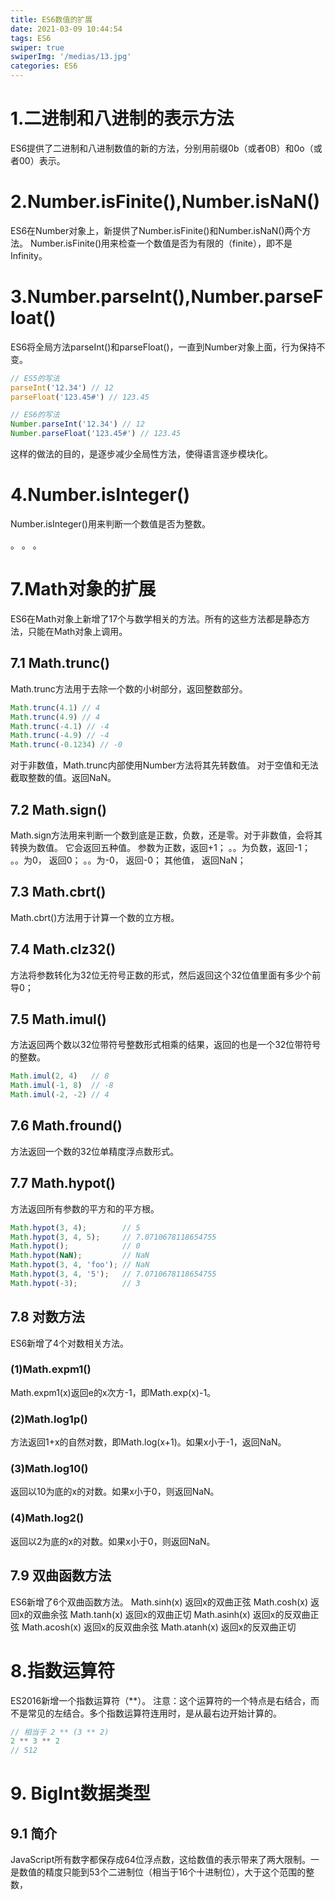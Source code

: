 ```yaml
---
title: ES6数值的扩展
date: 2021-03-09 10:44:54
tags: ES6
swiper: true
swiperImg: '/medias/13.jpg'
categories: ES6
---
```

# 1.二进制和八进制的表示方法
ES6提供了二进制和八进制数值的新的方法，分别用前缀0b（或者0B）和0o（或者00）表示。
# 2.Number.isFinite(),Number.isNaN()
ES6在Number对象上，新提供了Number.isFinite()和Number.isNaN()两个方法。
Number.isFinite()用来检查一个数值是否为有限的（finite），即不是Infinity。
# 3.Number.parseInt(),Number.parseFloat()
ES6将全局方法parseInt()和parseFloat()，一直到Number对象上面，行为保持不变。
```javascript
// ES5的写法
parseInt('12.34') // 12
parseFloat('123.45#') // 123.45

// ES6的写法
Number.parseInt('12.34') // 12
Number.parseFloat('123.45#') // 123.45
```
这样的做法的目的，是逐步减少全局性方法，使得语言逐步模块化。
# 4.Number.isInteger()
Number.isInteger()用来判断一个数值是否为整数。


。
。
。
# 7.Math对象的扩展
ES6在Math对象上新增了17个与数学相关的方法。所有的这些方法都是静态方法，只能在Math对象上调用。
## 7.1 Math.trunc()
Math.trunc方法用于去除一个数的小树部分，返回整数部分。
```javascript
Math.trunc(4.1) // 4
Math.trunc(4.9) // 4
Math.trunc(-4.1) // -4
Math.trunc(-4.9) // -4
Math.trunc(-0.1234) // -0
```
对于非数值，Math.trunc内部使用Number方法将其先转数值。
对于空值和无法截取整数的值。返回NaN。
## 7.2 Math.sign()
Math.sign方法用来判断一个数到底是正数，负数，还是零。对于非数值，会将其转换为数值。
它会返回五种值。
参数为正数，返回+1；
。。为负数，返回-1；
。。为0，     返回0；
。。为-0，   返回-0；
其他值，      返回NaN；
## 7.3 Math.cbrt()
Math.cbrt()方法用于计算一个数的立方根。
## 7.4 Math.clz32()
方法将参数转化为32位无符号正数的形式，然后返回这个32位值里面有多少个前导0；
## 7.5 Math.imul()
方法返回两个数以32位带符号整数形式相乘的结果，返回的也是一个32位带符号的整数。
```javascript
Math.imul(2, 4)   // 8
Math.imul(-1, 8)  // -8
Math.imul(-2, -2) // 4
```
## 7.6 Math.fround()
方法返回一个数的32位单精度浮点数形式。
## 7.7 Math.hypot()
方法返回所有参数的平方和的平方根。
```javascript
Math.hypot(3, 4);        // 5
Math.hypot(3, 4, 5);     // 7.0710678118654755
Math.hypot();            // 0
Math.hypot(NaN);         // NaN
Math.hypot(3, 4, 'foo'); // NaN
Math.hypot(3, 4, '5');   // 7.0710678118654755
Math.hypot(-3);          // 3
```
## 7.8 对数方法
ES6新增了4个对数相关方法。
### (1)Math.expm1()
Math.expm1(x)返回e的x次方-1，即Math.exp(x)-1。
### (2)Math.log1p()
方法返回1+x的自然对数，即Math.log(x+1)。如果x小于-1，返回NaN。
### (3)Math.log10()
返回以10为底的x的对数。如果x小于0，则返回NaN。
### (4)Math.log2()
返回以2为底的x的对数。如果x小于0，则返回NaN。
## 7.9 双曲函数方法
ES6新增了6个双曲函数方法。
Math.sinh(x) 返回x的双曲正弦
Math.cosh(x) 返回x的双曲余弦
Math.tanh(x) 返回x的双曲正切
Math.asinh(x) 返回x的反双曲正弦
Math.acosh(x) 返回x的反双曲余弦
Math.atanh(x) 返回x的反双曲正切
# 8.指数运算符
ES2016新增一个指数运算符（**）。
注意：这个运算符的一个特点是右结合，而不是常见的左结合。多个指数运算符连用时，是从最右边开始计算的。
```javascript
// 相当于 2 ** (3 ** 2)
2 ** 3 ** 2
// 512
```
# 9. BigInt数据类型
## 9.1 简介
JavaScript所有数字都保存成64位浮点数，这给数值的表示带来了两大限制。一是数值的精度只能到53个二进制位（相当于16个十进制位），大于这个范围的整数，




























